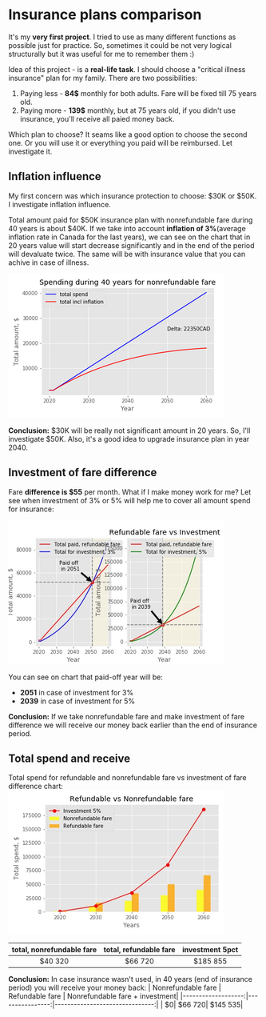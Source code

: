 # Insurance plans comparison

It's my **very first project**. I tried to use as many different functions as possible just for practice. So, sometimes it could be not very logical structurally but it was useful for me to remember them :)

Idea of this project - is a **real-life task**. I should choose a "critical illness insurance" plan for my family.
There are two possibilities:
1. Paying less - **84$** monthly for both adults. Fare will be fixed till 75 years old.
2. Paying more - **139$** monthly, but at 75 years old, if you didn't use insurance, you'll receive all paied money back.

Which plan to choose? It seams like a good option to choose the second one. Or you will use it or everything you paid will be reimbursed. Let investigate it.

## Inflation influence
My first concern was which insurance protection to choose: $30K or $50K. I investigate inflation influence.

Total amount paid for $50K insurance plan with nonrefundable fare during 40 years is about $40K. If we take into account **inflation of 3%**(average inflation rate in Canada for the last years), we can see on the chart that in 20 years value will start decrease significantly and in the end of the period will devaluate twice. The same will be with insurance value that you can achive in case of illness.
 
![](files/total_vs_inflation.png)

**Conclusion:** $30K will be really not significant amount in 20 years. So, I'll investigate $50K. Also, it's a good idea to upgrade insurance plan in year 2040.

## Investment of fare difference
Fare **difference is $55** per month. What if I make money work for me?
Let see when investment of 3% or 5% will help me to cover all amount spend for insurance:

![](files/Paid_off_time.jpg)

You can see on chart that paid-off year will be:
- **2051** in case of investment for 3%
- **2039** in case of investment for 5%

**Conclusion:** If we take nonrefundable fare and make investment of fare difference we will receive our money back earlier than the end of insurance period. 

## Total spend and receive

Total spend for refundable and nonrefundable fare vs investment of fare difference chart:
![](files/Ref_vs_nonref.jpg)

|total, nonrefundable fare | total, refundable fare | investment 5pct |
|:------------------------:|:----------------------:|:---------------:|
|$40 320                   |$66 720                 |$185 855         |

**Conclusion:** In case insurance wasn't used, in 40 years (end of insurance period) you will receive your money back:
| Nonrefundable fare | Refundable fare | Nonrefundable fare + investment|
|-------------------:|----------------:|-------------------------------:|
|                  $0|          $66 720|                        $145 535|
